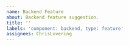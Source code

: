 ```yaml
---
name: Backend Feature
about: Backend feature suggestion.
title: ''
labels: 'component: backend, type: feature'
assignees: ChrisLovering
---
```

